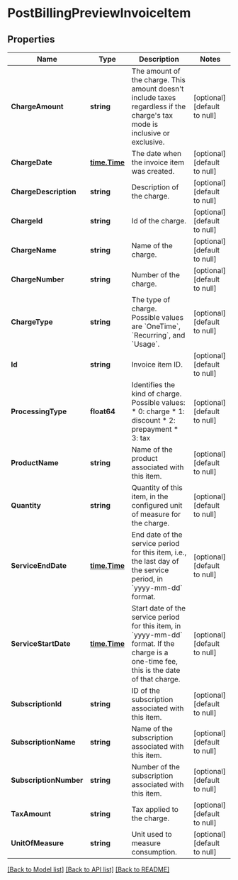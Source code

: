 # PostBillingPreviewInvoiceItem

## Properties
Name | Type | Description | Notes
------------ | ------------- | ------------- | -------------
**ChargeAmount** | **string** | The amount of the charge. This amount doesn&#39;t include taxes regardless if the charge&#39;s tax mode is inclusive or exclusive.  | [optional] [default to null]
**ChargeDate** | [**time.Time**](time.Time.md) | The date when the invoice item was created.  | [optional] [default to null]
**ChargeDescription** | **string** | Description of the charge.  | [optional] [default to null]
**ChargeId** | **string** | Id of the charge.  | [optional] [default to null]
**ChargeName** | **string** | Name of the charge.  | [optional] [default to null]
**ChargeNumber** | **string** | Number of the charge.  | [optional] [default to null]
**ChargeType** | **string** | The type of charge.   Possible values are &#x60;OneTime&#x60;, &#x60;Recurring&#x60;, and &#x60;Usage&#x60;.  | [optional] [default to null]
**Id** | **string** | Invoice item ID.  | [optional] [default to null]
**ProcessingType** | **float64** | Identifies the kind of charge.   Possible values: * 0: charge * 1: discount * 2: prepayment * 3: tax | [optional] [default to null]
**ProductName** | **string** | Name of the product associated with this item.  | [optional] [default to null]
**Quantity** | **string** | Quantity of this item, in the configured unit of measure for the charge.  | [optional] [default to null]
**ServiceEndDate** | [**time.Time**](time.Time.md) | End date of the service period for this item, i.e., the last day of the service period, in &#x60;yyyy-mm-dd&#x60; format.  | [optional] [default to null]
**ServiceStartDate** | [**time.Time**](time.Time.md) | Start date of the service period for this item, in &#x60;yyyy-mm-dd&#x60; format. If the charge is a one-time fee, this is the date of that charge.  | [optional] [default to null]
**SubscriptionId** | **string** | ID of the subscription associated with this item.  | [optional] [default to null]
**SubscriptionName** | **string** | Name of the subscription associated with this item.  | [optional] [default to null]
**SubscriptionNumber** | **string** | Number of the subscription associated with this item.  | [optional] [default to null]
**TaxAmount** | **string** | Tax applied to the charge.  | [optional] [default to null]
**UnitOfMeasure** | **string** | Unit used to measure consumption.  | [optional] [default to null]

[[Back to Model list]](../README.md#documentation-for-models) [[Back to API list]](../README.md#documentation-for-api-endpoints) [[Back to README]](../README.md)


